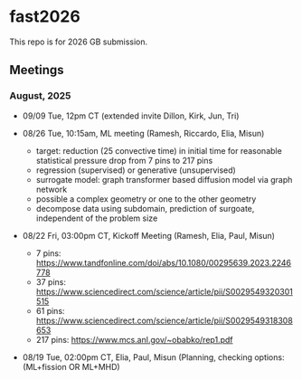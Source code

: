# fast2026

This repo is for 2026 GB submission.

## Meetings


### August, 2025

- 09/09 Tue, 12pm CT (extended invite Dillon, Kirk, Jun, Tri)
- 08/26 Tue, 10:15am, ML meeting (Ramesh, Riccardo, Elia, Misun)
  - target: reduction (25 convective time) in initial time for reasonable statistical pressure drop from 7 pins to 217 pins
  - regression (supervised) or generative (unsupervised)
  - surrogate model: graph transformer based diffusion model via graph network
  - possible a complex geometry or one to the other geometry
  - decompose data using subdomain, prediction of surgoate, independent of the problem size
    
- 08/22 Fri, 03:00pm CT, Kickoff Meeting (Ramesh, Elia, Paul, Misun)
  
  - 7 pins: https://www.tandfonline.com/doi/abs/10.1080/00295639.2023.2246778
  - 37 pins: https://www.sciencedirect.com/science/article/pii/S0029549320301515
  - 61 pins: https://www.sciencedirect.com/science/article/pii/S0029549318308653
  - 217 pins: https://www.mcs.anl.gov/~obabko/rep1.pdf

- 08/19 Tue, 02:00pm CT, Elia, Paul, Misun (Planning, checking options: (ML+fission  OR  ML+MHD)

